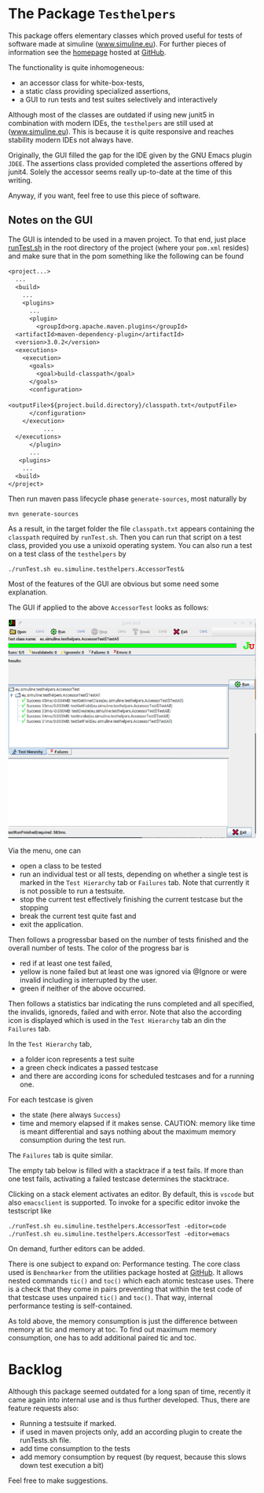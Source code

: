 <!-- markdownlint-disable no-trailing-spaces -->
<!-- markdownlint-disable no-inline-html -->
# The Package `Testhelpers`

This package offers elementary classes which proved useful 
for tests of software made at simuline (www.simuline.eu).
For further pieces of information see the 
[homepage](http://www.simuline.eu/TestHelpers/index.html) 
hosted at [GitHub](https://github.com/Reissner/TestHelpers). 

The functionality is quite inhomogeneous: 

- an accessor class for white-box-tests,
- a static class providing specialized assertions,
- a GUI to run tests and test suites selectively and interactively

Although most of the classes are outdated if using new junit5
in combination with modern IDEs,
the `testhelpers` are still used at (www.simuline.eu). 
This is because it is quite responsive and reaches stability 
modern IDEs not always have. 


Originally, the GUI filled the gap for the IDE given by the GNU Emacs plugin `JDEE`.
The assertions class provided completed the assertions offered by junit4.
Solely the accessor seems really up-to-date at the time of this writing.

Anyway, if you want, feel free to use this piece of software.

## Notes on the GUI <a id='ssGUI'></a>

The GUI is intended to be used in a maven project.
To that end, just place [runTest.sh](./runTest.sh) in the root directory of the project
(where your `pom.xml` resides)
and make sure that in the pom something like the following can be found 

```[xml]
<project...>
  ...
  <build>
    ...
    <plugins>
      ...
      <plugin>
        <groupId>org.apache.maven.plugins</groupId>
  <artifactId>maven-dependency-plugin</artifactId>
  <version>3.0.2</version>
  <executions>
    <execution>
      <goals>
        <goal>build-classpath</goal>
      </goals>
      <configuration>
        <outputFile>${project.build.directory}/classpath.txt</outputFile>
      </configuration>
    </execution>
          ...
  </executions>
      </plugin>
      ...
   <plugins>
    ...
  <build>
</project>
 ```

Then run maven pass lifecycle phase `generate-sources`,
most naturally by 

```[sh]
mvn generate-sources
```

As a result, in the target folder the file `classpath.txt` appears
containing the `classpath` required by `runTest.sh`.
Then you can run that script on a test class, provided you use a unixoid operating system.
You can also run a test on a test class of the `testhelpers` by 

```[sh]
./runTest.sh eu.simuline.testhelpers.AccessorTest&
```

Most of the features of the GUI are obvious but some need some explanation. 

The GUI if applied to the above `AccessorTest` looks as follows: 

![testhelper GUI](./src/site/screenShotGUI.png)

Via the menu, one can 

- open a class to be tested 
- run an individual test or all tests, 
  depending on whether a single test is marked in the `Test Hierarchy` tab 
  or `Failures` tab. 
  Note that currently it is not possible to run a testsuite. 
- stop the current test effectively finishing the current testcase but the stopping 
- break the current test quite fast and 
- exit the application. 

Then follows a progressbar based on the number of tests finished 
and the overall number of tests. 
The color of the progress bar is 

- red if at least one test failed, 
- yellow is none failed but at least one was ignored via @Ignore 
  or were invalid including is interrupted by the user. 
- green if neither of the above occurred. 

Then follows a statistics bar indicating the runs completed and all specified, 
the invalids, ignoreds, failed and with error. 
Note that also the according icon is displayed 
which is used in the `Test Hierarchy` tab an din the `Failures` tab. 

In the `Test Hierarchy` tab, 

- a folder icon represents a test suite 
- a green check indicates a passed testcase 
- and there are according icons for scheduled testcases and for a running one. 

For each testcase is given 

- the state (here always `Success`)
- time and memory elapsed if it makes sense. 
  CAUTION: memory like time is meant differential 
  and says nothing about the maximum memory consumption during the test run. 

The `Failures` tab is quite similar. 

The empty tab below is filled with a stacktrace if a test fails. 
If more than one test fails, 
activating a failed testcase determines the stacktrace. 

Clicking on a stack element activates an editor. 
By default, this is `vscode` but also `emacsclient` is supported. 
To invoke for a specific editor invoke the testscript like 

```[sh]
./runTest.sh eu.simuline.testhelpers.AccessorTest -editor=code
./runTest.sh eu.simuline.testhelpers.AccessorTest -editor=emacs
```

On demand, further editors can be added. 

There is one subject to expand on: 
Performance testing. 
The core class used is `Benchmarker` from the utilities package 
hosted at [GitHub](https://github.com/Reissner/SUtils). 
It allows nested commands `tic()` and `toc()` 
which each atomic testcase uses. 
There is a check that they come in pairs 
preventing that within the test code of that testcase uses unpaired `tic()` and `toc()`. 
That way, internal performance testing is self-contained. 

As told above, the memory consumption is just the difference between memory at tic and memory at toc. 
To find out maximum memory consumption, one has to add additional paired tic and toc. 


# Backlog 

Although this package seemed outdated for a long span of time, 
recently it came again into internal use 
and is thus further developed. 
Thus, there are feature requests also: 

- Running a testsuite if marked. 
- if used in maven projects only, 
  add an according plugin to create the runTests.sh file. 
- add time consumption to the tests 
- add memory consumption by request (by request, because this slows down test execution a bit)

Feel free to make suggestions. 
